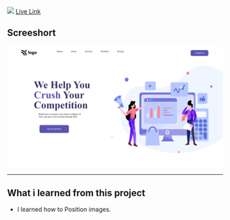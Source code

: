 ![](https://img.shields.io/badge/Project-4-blue)
[Live Link](https://digital-marketing-homepage-1.netlify.app/)

## Screeshort
![Screeshort](Screenshots/Screenshot.png)
   * * *
  ## What i learned from this project

  - I learned how to Position images.
  
 